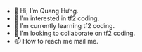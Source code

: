 - 👋 Hi, I’m Quang Hưng.
- 👀 I’m interested in tf2 coding.
- 🌱 I’m currently learning tf2 coding.
- 💞️ I’m looking to collaborate on tf2 coding.
- 📫 How to reach me mail me.

<!---
dhung2010/dhung2010 is a ✨ special ✨ repository because its `README.md` (this file) appears on your GitHub profile.
You can click the Preview link to take a look at your changes.
--->
